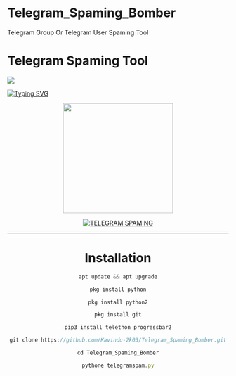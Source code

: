 # Telegram_Spaming_Bomber
Telegram Group Or Telegram User Spaming Tool 
# Telegram Spaming Tool 
<p>
<img src= "https://camo.githubusercontent.com/71b837571c48af3aa60a73dbc9d5936aa359d78efbfa8a6743cbbbc16b80ef4d/68747470733a2f2f63646e2e646973636f72646170702e636f6d2f6174746163686d656e74732f3830353930323039333930363630383138362f3830353931333937323533353539303932322f74656e6f722e676966"/>
</p>

[![Typing SVG](https://readme-typing-svg.herokuapp.com?color=%23000000&size=18&lines=Advanced+Telegram+Spaming+bomber+tool!..;This+tool+only+for+educational+purpose...;Coded+by+KEVIN+MITNICK+KAVINDU+%3A)](https://git.io/typing-svg)


<div align="center">
<img border-radius: 15px src="https://te.legra.ph/file/7da9e6558b8110def32ac.jpg" width="250" height="250"/>


<a href="#"><img title="TELEGRAM SPAMING"
 src="https://img.shields.io/badge/-TELEGRAM%20SPAMING-black?&style=for-the-badge"></a>
 
 ---

# Installation

```js
apt update && apt upgrade

pkg install python

pkg install python2

pkg install git

pip3 install telethon progressbar2

git clone https://github.com/Kavindu-2k03/Telegram_Spaming_Bomber.git

cd Telegram_Spaming_Bomber

pythone telegramspam.py
